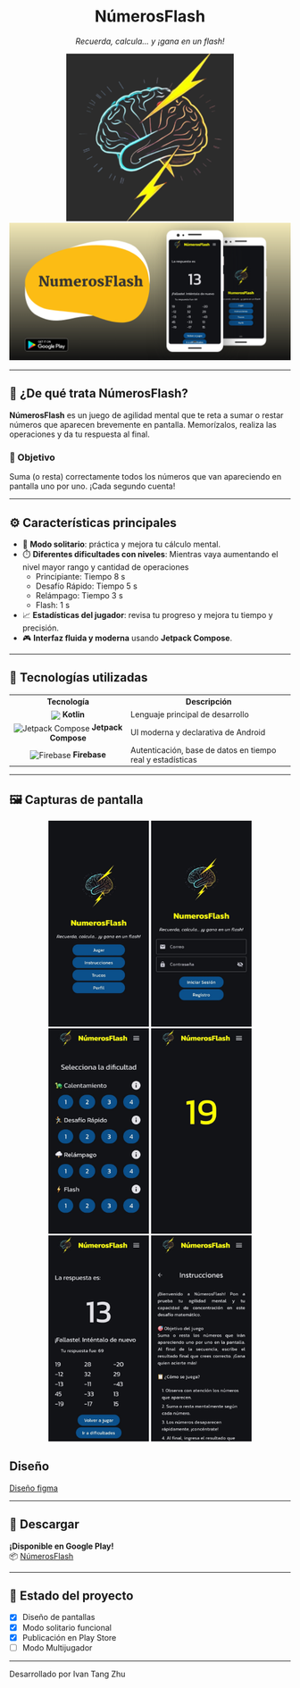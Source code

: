 
<h1 align="center">NúmerosFlash</h1>
<p align="center"> <em>Recuerda, calcula... y ¡gana en un flash!</em> </p>
<p align="center">
  <img src="app/src/main/ic_launcher-playstore.png" alt="Logo" width="300"/>
  <a href="https://play.google.com/store/apps/details?id=co.edu.upb.numerosflash">
    <img src="Captura Grafico funciones.png" alt="Gráfico de funciones" width="1000"/>
  </a>
</p>

---

## 🧠 ¿De qué trata NúmerosFlash?

**NúmerosFlash** es un juego de agilidad mental que te reta a sumar o restar números que aparecen brevemente en pantalla. Memorízalos, realiza las operaciones y da tu respuesta al final.

### 🎯 Objetivo
Suma (o resta) correctamente todos los números que van apareciendo en pantalla uno por uno. ¡Cada segundo cuenta!

---

## ⚙️ Características principales

- 👤 **Modo solitario**: práctica y mejora tu cálculo mental.
- ⏱️ **Diferentes dificultades con niveles**: Mientras vaya aumentando el nivel mayor rango y cantidad de operaciones
  - Principiante: Tiempo 8 s
  - Desafío Rápido: Tiempo 5 s
  - Relámpago: Tiempo 3 s
  - Flash: 1 s
- 📈 **Estadísticas del jugador**: revisa tu progreso y mejora tu tiempo y precisión.
- 🎮 **Interfaz fluida y moderna** usando **Jetpack Compose**.

---

## 🧪 Tecnologías utilizadas

<table>
  <tr>
    <th>Tecnología</th>
    <th>Descripción</th>
  </tr>
  <tr>
    <td align="center">
      <img align="center" src="https://cdn.jsdelivr.net/gh/devicons/devicon/icons/kotlin/kotlin-original.svg" width="40"/>
      <strong align="center">Kotlin</strong>
    </td>
    <td>Lenguaje principal de desarrollo</td>
  </tr>
  <tr>
    <td align="center">
      <img align="center" src="https://blogger.googleusercontent.com/img/b/R29vZ2xl/AVvXsEjC97Z8BResg5dlPqczsRCFhP6zewWX0X0e7fVPG-G7PuUZwwZVsi9OPoqJYkgqT2h0FI95SsmWzVEgpt8b8HAqFiIxZ98TFtY4lE0b8UrtVJ2HrJebRwl6C9DslsQDl9KnBIrdHS6LtkY/s1600/jetpack+compose+icon_RGB.png" width="40" alt="Jetpack Compose"/>
      <strong align="center">Jetpack Compose</strong>
    </td>
    <td>UI moderna y declarativa de Android</td>
  </tr>
  <tr>
    <td align="center">
      <img align="center" src="https://cdn.jsdelivr.net/gh/devicons/devicon/icons/firebase/firebase-plain.svg" width="40" alt="Firebase"/>
      <strong align="center">Firebase</strong>
    </td>
    <td>Autenticación, base de datos en tiempo real y estadísticas</td>
  </tr>
</table>

---

## 🖼️ Capturas de pantalla

<p align="center">
  <img src="Capturas app (4).jpeg" width="180" alt="Pantalla de inicio"/>
  <img src="Capturas app (6).jpeg" width="180" alt="Inicio de sesión"/>
  <img src="Capturas app (2).jpeg" width="180" alt="Dificultad"/>
  <img src="Capturas app (5).jpeg" width="180" alt="Juego"/>
  <img src="Capturas app (1).jpeg" width="180" alt="Juego res"/>
  <img src="Capturas app (3).jpeg" width="180" alt="Juego"/>
</p>

## Diseño

[Diseño figma](https://www.figma.com/design/QLWcmwfSmM4ncZ6VChTqNn/NumerosFlash?node-id=0-1&t=dF7cjJljrQM58co2-1)

---

## 📲 Descargar

**¡Disponible en Google Play!**  
📦 [NúmerosFlash](https://play.google.com/store/apps/details?id=co.edu.upb.numerosflash)

---

## 🚧 Estado del proyecto

- [x] Diseño de pantallas
- [x] Modo solitario funcional
- [x] Publicación en Play Store
- [ ] Modo Multijugador

---


Desarrollado por Ivan Tang Zhu

